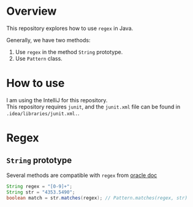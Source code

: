 # Overview
This repository explores how to use `regex` in Java.  

Generally, we have two methods:
1. Use `regex` in the method `String` prototype.
2. Use `Pattern` class.

# How to use
I am using the IntelliJ for this repository.  
This repository requires `junit`, and the `junit.xml` file can be found in `.idea/libraries/junit.xml.`.

# Regex
## `String` prototype
Several methods are compatible with `regex` from [oracle doc](https://docs.oracle.com/javase/7/docs/api/java/lang/String.html)
```java
String regex = "[0-9]+";
String str = "4353.5490";
boolean match = str.matches(regex); // Pattern.matches(regex, str)
```